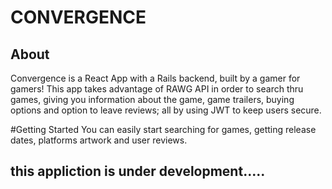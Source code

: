 
# CONVERGENCE

## About

Convergence is a React App with a Rails backend, built by a gamer for gamers!  This app takes advantage of RAWG API in order to search thru games, giving you information about the game, game trailers, buying options and option to leave reviews;  all by using JWT to keep users secure.

#Getting Started
You can easily start searching for games, getting release dates, platforms artwork and user reviews. 
## this appliction is under development.....
